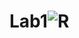 # Lab1![R](https://github.com/HabibaAmer/Lab1/assets/82502317/9231c94d-ff31-4f6a-bfbf-14022db27f49)
